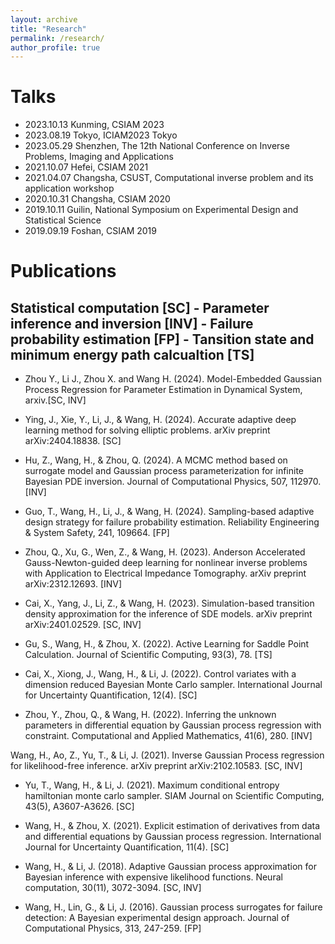 ```yaml
---
layout: archive
title: "Research"
permalink: /research/
author_profile: true
---
```

# Talks
- 2023.10.13 Kunming, CSIAM 2023
- 2023.08.19 Tokyo, ICIAM2023 Tokyo
- 2023.05.29 Shenzhen, The 12th National Conference on Inverse Problems, Imaging and Applications
- 2021.10.07 Hefei, CSIAM 2021
- 2021.04.07 Changsha, CSUST, Computational inverse problem and its application workshop
- 2020.10.31 Changsha, CSIAM 2020
- 2019.10.11 Guilin, National Symposium on Experimental Design and Statistical Science
- 2019.09.19 Foshan, CSIAM 2019
<!-- - 2021.10.29 Shenzhen, Inverse problem 2021
-->

# Publications
## Statistical computation [SC] - Parameter inference and inversion [INV] - Failure probability estimation [FP] - Tansition state and minimum energy path calcualtion [TS]

- Zhou Y., Li J., Zhou X. and Wang H. (2024). Model-Embedded Gaussian Process Regression for Parameter Estimation in Dynamical System, arxiv.[SC, INV] 

- Ying, J., Xie, Y., Li, J., & Wang, H. (2024). Accurate adaptive deep learning method for solving elliptic problems. arXiv preprint arXiv:2404.18838. [SC]

- Hu, Z., Wang, H., & Zhou, Q. (2024). A MCMC method based on surrogate model and Gaussian process parameterization for infinite Bayesian PDE inversion. Journal of Computational Physics, 507, 112970. [INV]

- Guo, T., Wang, H., Li, J., & Wang, H. (2024). Sampling-based adaptive design strategy for failure probability estimation. Reliability Engineering & System Safety, 241, 109664. [FP]

- Zhou, Q., Xu, G., Wen, Z., & Wang, H. (2023). Anderson Accelerated Gauss-Newton-guided deep learning for nonlinear inverse problems with Application to Electrical Impedance Tomography. arXiv preprint arXiv:2312.12693. [INV]

- Cai, X., Yang, J., Li, Z., & Wang, H. (2023). Simulation-based transition density approximation for the inference of SDE models. arXiv preprint arXiv:2401.02529. [SC, INV]

- Gu, S., Wang, H., & Zhou, X. (2022). Active Learning for Saddle Point Calculation. Journal of Scientific Computing, 93(3), 78. [TS]

- Cai, X., Xiong, J., Wang, H., & Li, J. (2022). Control variates with a dimension reduced Bayesian Monte Carlo sampler. International Journal for Uncertainty Quantification, 12(4). [SC]

- Zhou, Y., Zhou, Q., & Wang, H. (2022). Inferring the unknown parameters in differential equation by Gaussian process regression with constraint. Computational and Applied Mathematics, 41(6), 280. [INV]

Wang, H., Ao, Z., Yu, T., & Li, J. (2021). Inverse Gaussian Process regression for likelihood-free inference. arXiv preprint arXiv:2102.10583. [SC, INV]

- Yu, T., Wang, H., & Li, J. (2021). Maximum conditional entropy hamiltonian monte carlo sampler. SIAM Journal on Scientific Computing, 43(5), A3607-A3626. [SC]

- Wang, H., & Zhou, X. (2021). Explicit estimation of derivatives from data and differential equations by Gaussian process regression. International Journal for Uncertainty Quantification, 11(4). [SC]

- Wang, H., & Li, J. (2018). Adaptive Gaussian process approximation for Bayesian inference with expensive likelihood functions. Neural computation, 30(11), 3072-3094. [SC, INV]

- Wang, H., Lin, G., & Li, J. (2016). Gaussian process surrogates for failure detection: A Bayesian experimental design approach. Journal of Computational Physics, 313, 247-259. [FP]